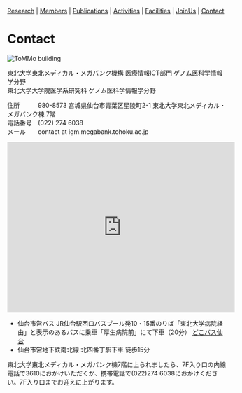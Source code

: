[Research](https://ogishimalab.github.io/Research)  |  [Members](https://ogishimalab.github.io/Members)  |  [Publications](https://ogishimalab.github.io/Publications)  |  [Activities](https://ogishimalab.github.io/Activities)  |  [Facilities](https://ogishimalab.github.io/Facilities)  |  [JoinUs](https://ogishimalab.github.io/JoinUs)  |  [Contact](https://ogishimalab.github.io/Contact)

# Contact

![ToMMo building](https://raw.githubusercontent.com/ogishimalab/ogishimalab.github.io/main/image/ToMMo_building.jpeg)

東北大学東北メディカル・メガバンク機構 医療情報ICT部門 ゲノム医科学情報学分野  
東北大学大学院医学系研究科 ゲノム医科学情報学分野 

住所　　　980-8573 宮城県仙台市青葉区星陵町2-1 東北大学東北メディカル・メガバンク棟 7階  
電話番号　(022) 274 6038  
メール　　contact at igm.megabank.tohoku.ac.jp  

<iframe frameborder="0" height="390" src="https://www.google.com/maps/embed?pb=!1m14!1m8!1m3!1d1566.1681103460887!2d140.85741507731984!3d38.27169829068406!3m2!1i1024!2i768!4f13.1!3m3!1m2!1s0x0%3A0xc1c5ac060ff6bf5d!2z5p2x5YyX5aSn5a2m5p2x5YyX44Oh44OH44Kj44Kr44Or44O744Oh44Ks44OQ44Oz44Kv5qOf!5e0!3m2!1sja!2sjp!4v1610417529362!5m2!1sja!2sjp" width="520" style="border: 0;"></iframe>

- 仙台市営バス JR仙台駅西口バスプール発10・15番のりば「東北大学病院経由」と表示のあるバスに乗車「厚生病院前」にて下車（20分） [どこバス仙台](https://www.dokobasu.kotsu.city.sendai.jp/wgsys/wgp/bus.htm?tabName=searchTab&selectedLandmarkCatCd=&selectfiftySoundCharacter=&from=%E4%BB%99%E5%8F%B0%E9%A7%85%E5%89%8D&fromType=1&to=%E5%8E%9A%E7%94%9F%E7%97%85%E9%99%A2%E5%89%8D&toType=1&locale=ja&fromlat=&fromlng=&tolat=&tolng=&fromSignpoleKey=&routeLayoutCd=&bsid=1&fromBusStopCd=&toBusStopCd=&mapFlag=false&existYn=N&routeKey=&nextDiagramFlag=0&diaRevisedDate=)
- 仙台市営地下鉄南北線 北四番丁駅下車 徒歩15分

東北大学東北メディカル・メガバンク棟7階に上られましたら、7F入り口の内線電話で3610におかけいただくか、携帯電話で(022)274 6038におかけください。7F入り口までお迎えに上がります。

